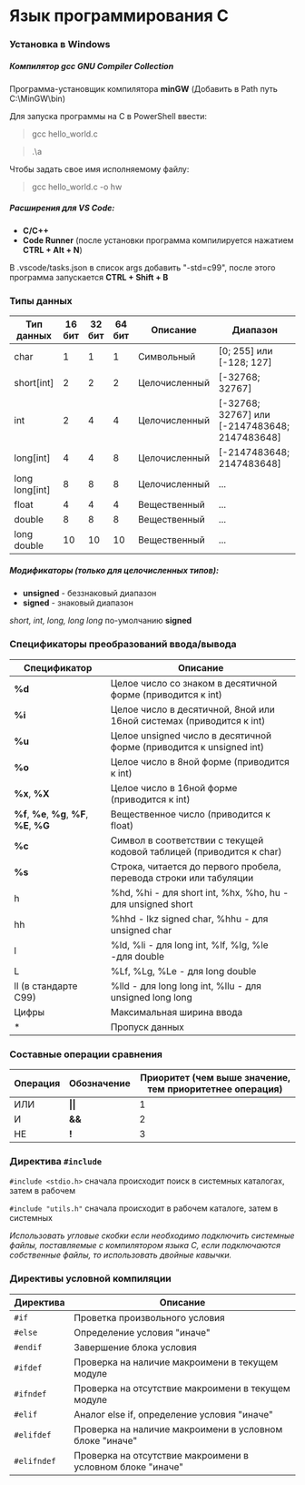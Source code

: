 # Язык программирования C

### Установка в Windows

##### Компилятор gcc GNU Compiler Collection

Программа-установщик компилятора <b>minGW</b>
(Добавить в Path путь C:\MinGW\bin)

Для запуска программы на C в PowerShell ввести:

> gcc hello_world.c

> .\a

Чтобы задать свое имя исполняемому файлу:

> gcc hello_world.c -o hw

##### Расширения для VS Code:
* <b>C/C++</b>
* <b>Code Runner</b> (после установки программа компилируется нажатием <b>CTRL + Alt + N</b>)

В .vscode/tasks.json в список args добавить "-std=c99", после этого программа запускается <b>CTRL + Shift + B</b>


### Типы данных

|Тип данных|16 бит|32 бит|64 бит|Описание|Диапазон|
|---|---|---|---|---|---|
|char|1|1|1|Символьный|\[0; 255\] или \[-128; 127\]|
|short\[int\]|2|2|2|Целочисленный|\[-32768; 32767\]|
|int|2|4|4|Целочисленный|\[-32768; 32767\] или \[-2147483648; 2147483648\]|
|long\[int\]|4|4|8|Целочисленный|\[-2147483648; 2147483648\]|
|long long\[int\]|8|8|8|Целочисленный|...|
|float|4|4|4|Вещественный|...|
|double|8|8|8|Вещественный|...|
|long double|10|10|10|Вещественный|...|

##### Модификаторы (только для целочисленных типов):
* <b>unsigned</b> - беззнаковый диапазон
* <b>signed</b> - знаковый диапазон

<em>short, int, long, long long</em> по-умолчанию <b>signed</b>


### Спецификаторы преобразований ввода/вывода

|Спецификатор|Описание|
|---|---|
|<b>%d</b>|Целое число со знаком в десятичной форме (приводится к int)|
|<b>%i</b>|Целое число в десятичной, 8ной или 16ной системах (приводится к int)|
|<b>%u</b>|Целое unsigned число в десятичной форме (приводится к unsigned int)|
|<b>%o</b>|Целое число в 8ной форме (приводится к int)|
|<b>%x</b>, <b>%X</b>|Целое число в 16ной форме (приводится к int)|
|<b>%f</b>, <b>%e</b>, <b>%g</b>, <b>%F</b>, <b>%E</b>, <b>%G</b>|Вещественное число (приводится к float)|
|<b>%c</b>|Символ в соответствии с текущей кодовой таблицей (приводится к char)|
|<b>%s</b>|Строка, читается до первого пробела, перевода строки или табуляции|
|h|%hd, %hi - для short int, %hx, %ho, hu - для unsigned short|
|hh|%hhd - lkz signed char, %hhu - для unsigned char|
|l|%ld, %li - для long int, %lf, %lg, %le -для double|
|L| %Lf, %Lg, %Le - для long double|
|ll (в стандарте C99)|%lld - для long long int, %llu - для unsigned long long|
|Цифры|Максимальная ширина ввода|
|*|Пропуск данных|


### Составные операции сравнения

|Операция|Обозначение|Приоритет (чем выше значение, тем приоритетнее операция)|
|---|---|---|
|ИЛИ|<b>\|\|</b>|1|
|И|<b>&&</b>|2|
|НЕ|<b>!</b>|3|


### Директива `#include`

`#include <stdio.h>` сначала происходит поиск в системных каталогах, затем в рабочем

`#include "utils.h"` сначала происходит в рабочем каталоге, затем в системных

<em>Использовать угловые скобки если необходимо подключить системные файлы, поставляемые с компилятором языка C,
если подключаются собственные файлы, то использовать двойные кавычки.</em>


### Директивы условной компиляции

|Директива|Описание|
|---|---|
|`#if`|Проветка произвольного условия|
|`#else`|Определение условия "иначе"|
|`#endif`|Завершение блока условия|
|`#ifdef`|Проверка на наличие макроимени в текущем модуле|
|`#ifndef`|Проверка на отсутствие макроимени в текущем модуле|
|`#elif`|Аналог else if, определение условия "иначе"|
|`#elifdef`|Проверка на наличие макроимени в условном блоке "иначе"|
|`#elifndef`|Проверка на отсутствие макроимени в условном блоке "иначе"|